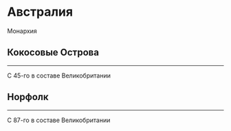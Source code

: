 # Австралия

Монархия

## Кокосовые Острова

----

С 45-го в составе Великобритании

## Норфолк

----

С 87-го в составе Великобритании
